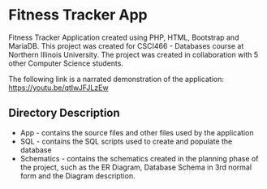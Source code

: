 # Fitness Tracker App

Fitness Tracker Application created using PHP, HTML, Bootstrap and MariaDB. This project was created for CSCI466 - Databases course at Northern Illinois University. The project was created in collaboration with 5 other Computer Science students.

The following link is a narrated demonstration of the application: https://youtu.be/qtIwJFJLzEw

## Directory Description
  - App - contains the source files and other files used by the application
  - SQL - contains the SQL scripts used to create and populate the database
  - Schematics - contains the schematics created in the planning phase of the project, such as the ER Diagram, Database Schema in 3rd normal form and the Diagram description.
